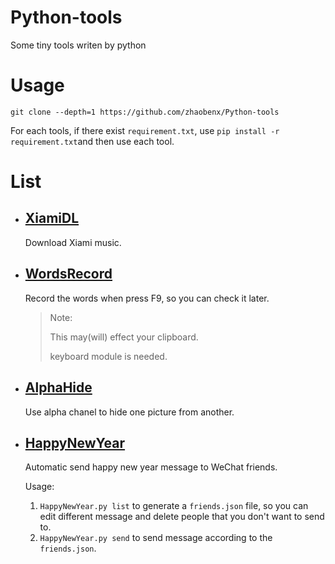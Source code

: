 # Python-tools
Some tiny tools writen by python

# Usage

`git clone --depth=1 https://github.com/zhaobenx/Python-tools`

For each tools, if there exist `requirement.txt`, use `pip install -r requirement.txt`and then use each tool.

# List

-   ## [XiamiDL](XiamiDL/)

    Download Xiami music.

-   ## [WordsRecord](WordsRecord/)

    Record the words when press F9, so you can check it later.

    >   Note:
    >
    >   This may(will) effect your clipboard. 
    >
    >   keyboard module is needed.

-   ## [AlphaHide](AlphaHide/)

    Use alpha chanel to hide one picture from another.

-   ## [HappyNewYear](HappyNewYear/)

    Automatic send happy new year message to WeChat friends.

    Usage:

    1.  `HappyNewYear.py list` to generate a `friends.json` file, so you can edit different message and delete people that you don't want to send to.
    2.  `HappyNewYear.py send` to send message according to the `friends.json`.

    ​
